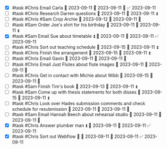 - [x] #task #Chris Email Carla 📅 2023-09-11 🛫 2023-09-11 🔺 ✅ 2023-09-11
- [ ] #task #Chris Research Darren questions 📅 2023-09-11 🛫 2023-09-11 ⏫ 
- [ ] #task #Chris #Sam Crop Archie 📅 2023-09-12 🛫 2023-09-11 🔼 
- [ ] #task #Sam Order Joe's shirt for his birthday 📅 2023-09-11 🛫 2023-09-11 ⏫ 
- [x] #task #Sam Email Sue about timetable ⏫ 🛫 2023-09-11 📅 2023-09-11 ✅ 2023-09-11
- [ ] #task #Chris Sort out teaching schedule 📅 2023-09-15 🛫 2023-09-11 ⏫ 
- [ ] #task #Chris Finish the arrangement 📅 2023-09-15 🛫 2023-09-11 ⏫ 
- [ ] #task #Chris Email Gavin 📅 2023-09-11 🛫 2023-09-11 🔼 
- [ ] #task #Chris Email Just Flutes about flute images 📅 2023-09-11 🛫 2023-09-11 🔼 
- [ ] #task #Chris Get in contact with Michie about Wibb 📅 2023-09-15 🛫 2023-09-11 🔼 
- [ ] #task #Sam Finish Tim's book 📅 2023-09-13 🛫 2023-09-11 ⏫ 
- [ ] #task #Sam Come up with thesis statements for both disses 📅 2023-09-15 🛫 2023-09-11 ⏫ 
- [ ] #task #Chris Look over Hades submission comments and check schedule for resubmission 📅 2023-09-11 🛫 2023-09-11 🔼 
- [ ] #task #Sam Email Hannah Beech about rehearsal studio 📅 2023-09-11 🛫 2023-09-11 🔼 
- [x] #task #Chris Answer plumber man ⏫ 🛫 2023-09-11 📅 2023-09-11 ✅ 2023-09-11
- [x] #task #Chris Sort out Webflow 🔼 🛫 2023-09-11 📅 2023-09-11 ✅ 2023-09-11